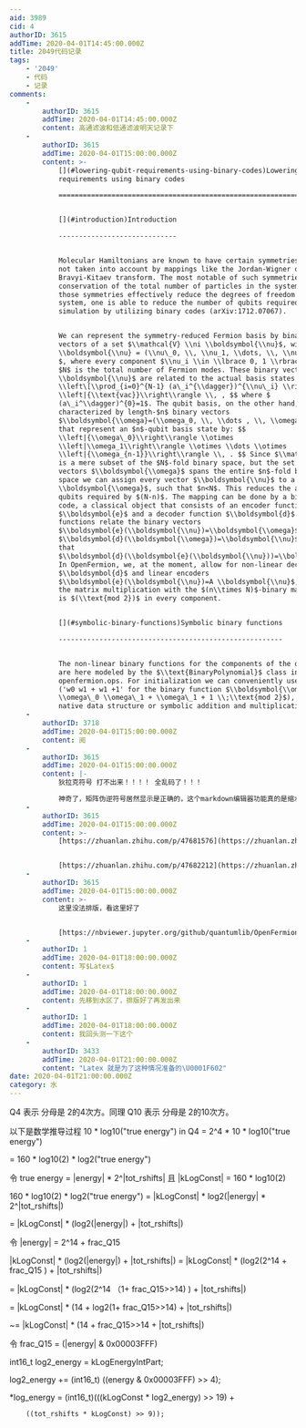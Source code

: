```yaml
---
aid: 3989
cid: 4
authorID: 3615
addTime: 2020-04-01T14:45:00.000Z
title: 2049代码记录
tags:
    - '2049'
    - 代码
    - 记录
comments:
    -
        authorID: 3615
        addTime: 2020-04-01T14:45:00.000Z
        content: 高通滤波和低通滤波明天记录下
    -
        authorID: 3615
        addTime: 2020-04-01T15:00:00.000Z
        content: >-
            [](#lowering-qubit-requirements-using-binary-codes)Lowering qubit
            requirements using binary codes

            =================================================================================================


            [](#introduction)Introduction

            -----------------------------


            Molecular Hamiltonians are known to have certain symmetries that are
            not taken into account by mappings like the Jordan-Wigner or
            Bravyi-Kitaev transform. The most notable of such symmetries is the
            conservation of the total number of particles in the system. Since
            those symmetries effectively reduce the degrees of freedom of the
            system, one is able to reduce the number of qubits required for
            simulation by utilizing binary codes (arXiv:1712.07067).


            We can represent the symmetry-reduced Fermion basis by binary
            vectors of a set $\\mathcal{V} \\ni \\boldsymbol{\\nu}$, with $
            \\boldsymbol{\\nu} = (\\nu\_0, \\, \\nu_1, \\dots, \\, \\nu_{N-1} )
            $, where every component $\\nu_i \\in \\lbrace 0, 1 \\rbrace $ and
            $N$ is the total number of Fermion modes. These binary vectors $
            \\boldsymbol{\\nu}$ are related to the actual basis states by: $$
            \\left\[\\prod_{i=0}^{N-1} (a\_i^{\\dagger})^{\\nu\_i} \\right\]
            \\left|{\\text{vac}}\\right\\rangle \\, , $$ where $
            (a\_i^\\dagger)^{0}=1$. The qubit basis, on the other hand, can be
            characterized by length-$n$ binary vectors
            $\\boldsymbol{\\omega}=(\\omega_0, \\, \\dots , \\, \\omega_{n-1})$,
            that represent an $n$-qubit basis state by: $$
            \\left|{\\omega\_0}\\right\\rangle \\otimes
            \\left|\\omega_1\\right\\rangle \\otimes \\dots \\otimes
            \\left|{\\omega_{n-1}}\\right\\rangle \\, . $$ Since $\\mathcal{V}$
            is a mere subset of the $N$-fold binary space, but the set of the
            vectors $\\boldsymbol{\\omega}$ spans the entire $n$-fold binary
            space we can assign every vector $\\boldsymbol{\\nu}$ to a vector $
            \\boldsymbol{\\omega}$, such that $n<N$. This reduces the amount of
            qubits required by $(N-n)$. The mapping can be done by a binary
            code, a classical object that consists of an encoder function
            $\\boldsymbol{e}$ and a decoder function $\\boldsymbol{d}$. These
            functions relate the binary vectors
            $\\boldsymbol{e}(\\boldsymbol{\\nu})=\\boldsymbol{\\omega}$,
            $\\boldsymbol{d}(\\boldsymbol{\\omega})=\\boldsymbol{\\nu}$, such
            that
            $\\boldsymbol{d}(\\boldsymbol{e}(\\boldsymbol{\\nu}))=\\boldsymbol{\\nu}$.
            In OpenFermion, we, at the moment, allow for non-linear decoders
            $\\boldsymbol{d}$ and linear encoders
            $\\boldsymbol{e}(\\boldsymbol{\\nu})=A \\boldsymbol{\\nu}$, where
            the matrix multiplication with the $(n\\times N)$-binary matrix $A$
            is $(\\text{mod 2})$ in every component.


            [](#symbolic-binary-functions)Symbolic binary functions

            -------------------------------------------------------


            The non-linear binary functions for the components of the decoder
            are here modeled by the $\\text{BinaryPolynomial}$ class in
            openfermion.ops. For initialization we can conveniently use strings
            ('w0 w1 + w1 +1' for the binary function $\\boldsymbol{\\omega} \\to
            \\omega\_0 \\omega\_1 + \\omega\_1 + 1 \\;\\text{mod 2}$), the
            native data structure or symbolic addition and multiplication.
    -
        authorID: 3718
        addTime: 2020-04-01T15:00:00.000Z
        content: 阅
    -
        authorID: 3615
        addTime: 2020-04-01T15:00:00.000Z
        content: |-
            狄拉克符号 打不出来！！！！ 全乱码了！！！

            神奇了，矩阵伪逆符号居然显示是正确的，这个markdown编辑器功能真的是缩水啊
    -
        authorID: 3615
        addTime: 2020-04-01T15:00:00.000Z
        content: >-
            [https://zhuanlan.zhihu.com/p/47681576](https://zhuanlan.zhihu.com/p/47681576)


            [https://zhuanlan.zhihu.com/p/47682212](https://zhuanlan.zhihu.com/p/47682212)
    -
        authorID: 3615
        addTime: 2020-04-01T15:00:00.000Z
        content: >-
            这里没法排版，看这里好了


            [https://nbviewer.jupyter.org/github/quantumlib/OpenFermion/blob/master/examples/jordan\_wigner\_and\_bravyi\_kitaev\_transforms.ipynb](https://nbviewer.jupyter.org/github/quantumlib/OpenFermion/blob/master/examples/jordan_wigner_and_bravyi_kitaev_transforms.ipynb)
    -
        authorID: 1
        addTime: 2020-04-01T18:00:00.000Z
        content: 写$Latex$
    -
        authorID: 1
        addTime: 2020-04-01T18:00:00.000Z
        content: 先移到水区了，排版好了再发出来
    -
        authorID: 1
        addTime: 2020-04-01T18:00:00.000Z
        content: 我回头测一下这个
    -
        authorID: 3433
        addTime: 2020-04-01T21:00:00.000Z
        content: "Latex 就是为了这种情况准备的\U0001F602"
date: 2020-04-01T21:00:00.000Z
category: 水
---
```


Q4 表示 分母是 2的4次方。同理 Q10 表示 分母是 2的10次方。

以下是数学推导过程 10 \* log10("true energy") in Q4 = 2^4 \* 10 \* log10("true energy")

\= 160 \* log10(2) \* log2("true energy")

令 true energy = |energy| \* 2^|tot\_rshifts| 且 |kLogConst| = 160 \* log10(2)

160 \* log10(2) \* log2("true energy") = |kLogConst| \* log2(|energy| \* 2^|tot\_rshifts|)

\= |kLogConst| \* (log2(|energy|) + |tot\_rshifts|)

令 |energy| = 2^14 + frac\_Q15

|kLogConst| \* (log2(|energy|) + |tot\_rshifts|) = |kLogConst| \* (log2(2^14 + frac\_Q15 ) + |tot\_rshifts|)

\= |kLogConst| \* (log2(2^14 （1+ frac\_Q15>>14) ) + |tot\_rshifts|)

\= |kLogConst| \* (14 + log2(1+ frac\_Q15>>14) + |tot\_rshifts|)

~= |kLogConst| \* (14 + frac\_Q15>>14 + |tot\_rshifts|)

令 frac\_Q15 = (|energy| & 0x00003FFF)

int16\_t log2\_energy = kLogEnergyIntPart;

log2\_energy += (int16\_t) ((energy & 0x00003FFF) >> 4);

\*log\_energy = (int16\_t)(((kLogConst \* log2\_energy) >> 19) +

        ((tot_rshifts * kLogConst) >> 9));

